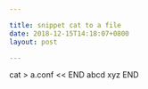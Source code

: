 ```yaml
---

title: snippet cat to a file
date: 2018-12-15T14:18:07+0800
layout: post

---
```


cat > a.conf << END
abcd
xyz
END
